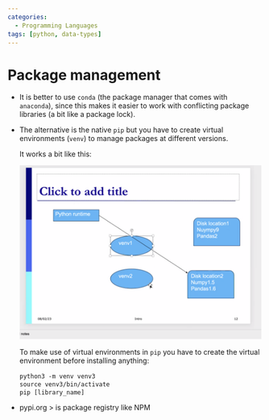 ```yaml
---
categories:
  - Programming Languages
tags: [python, data-types]
---
```


# Package management

- It is better to use `conda` (the package manager that comes with `anaconda`), since this makes it easier to work with conflicting package libraries (a bit like a package lock).

- The alternative is the native `pip` but you have to create virtual environments (`venv`) to manage packages at different versions.

  It works a bit like this:

  ![](/_img/Screenshot%202023-02-13%20at%2010.43.17.png)

  To make use of virtual environments in `pip` you have to create the virtual environment before installing anything:

  ```
  python3 -m venv venv3
  source venv3/bin/activate
  pip [library_name]
  ```

- pypi.org > is package registry like NPM
